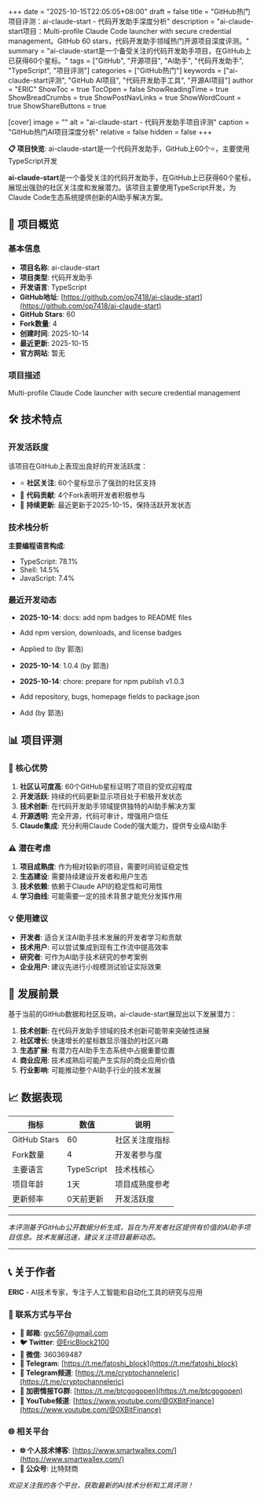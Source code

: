 +++
date = "2025-10-15T22:05:05+08:00"
draft = false
title = "GitHub热门项目评测：ai-claude-start - 代码开发助手深度分析"
description = "ai-claude-start项目：Multi-profile Claude Code launcher with secure credential management。GitHub 60 stars，代码开发助手领域热门开源项目深度评测。"
summary = "ai-claude-start是一个备受关注的代码开发助手项目，在GitHub上已获得60个星标。"
tags = ["GitHub", "开源项目", "AI助手", "代码开发助手", "TypeScript", "项目评测"]
categories = ["GitHub热门"]
keywords = ["ai-claude-start评测", "GitHub AI项目", "代码开发助手工具", "开源AI项目"]
author = "ERIC"
ShowToc = true
TocOpen = false
ShowReadingTime = true
ShowBreadCrumbs = true
ShowPostNavLinks = true
ShowWordCount = true
ShowShareButtons = true

[cover]
image = ""
alt = "ai-claude-start - 代码开发助手项目评测"
caption = "GitHub热门AI项目深度分析"
relative = false
hidden = false
+++

**📋 项目快览**: ai-claude-start是一个代码开发助手，GitHub上60个⭐，主要使用TypeScript开发

**ai-claude-start**是一个备受关注的代码开发助手，在GitHub上已获得60个星标，展现出强劲的社区关注度和发展潜力。该项目主要使用TypeScript开发，为Claude Code生态系统提供创新的AI助手解决方案。

## 🎯 项目概览

### 基本信息
- **项目名称**: ai-claude-start
- **项目类型**: 代码开发助手
- **开发语言**: TypeScript
- **GitHub地址**: [https://github.com/op7418/ai-claude-start](https://github.com/op7418/ai-claude-start)
- **GitHub Stars**: 60
- **Fork数量**: 4
- **创建时间**: 2025-10-14
- **最近更新**: 2025-10-15
- **官方网站**: 暂无

### 项目描述
Multi-profile Claude Code launcher with secure credential management

## 🛠️ 技术特点

### 开发活跃度
该项目在GitHub上表现出良好的开发活跃度：
- ⭐ **社区关注**: 60个星标显示了强劲的社区支持
- 🔄 **代码贡献**: 4个Fork表明开发者积极参与
- 📅 **持续更新**: 最近更新于2025-10-15，保持活跃开发状态

### 技术栈分析

**主要编程语言构成**:
- TypeScript: 78.1%
- Shell: 14.5%
- JavaScript: 7.4%


### 最近开发动态
- **2025-10-14**: docs: add npm badges to README files

- Add npm version, downloads, and license badges
- Applied to  (by 郭浩)
- **2025-10-14**: 1.0.4 (by 郭浩)
- **2025-10-14**: chore: prepare for npm publish v1.0.3

- Add repository, bugs, homepage fields to package.json
- Add (by 郭浩)


## 📊 项目评测

### 🎯 核心优势
1. **社区认可度高**: 60个GitHub星标证明了项目的受欢迎程度
2. **开发活跃**: 持续的代码更新显示项目处于积极开发状态
3. **技术创新**: 在代码开发助手领域提供独特的AI助手解决方案
4. **开源透明**: 完全开源，代码可审计，增强用户信任
5. **Claude集成**: 充分利用Claude Code的强大能力，提供专业级AI助手

### ⚠️ 潜在考虑
1. **项目成熟度**: 作为相对较新的项目，需要时间验证稳定性
2. **生态建设**: 需要持续建设开发者和用户生态
3. **技术依赖**: 依赖于Claude API的稳定性和可用性
4. **学习曲线**: 可能需要一定的技术背景才能充分发挥作用

### 💡 使用建议
- **开发者**: 适合关注AI助手技术发展的开发者学习和贡献
- **技术用户**: 可以尝试集成到现有工作流中提高效率
- **研究者**: 可作为AI助手技术研究的参考案例
- **企业用户**: 建议先进行小规模测试验证实际效果

## 🔮 发展前景

基于当前的GitHub数据和社区反响，ai-claude-start展现出以下发展潜力：

1. **技术创新**: 在代码开发助手领域的技术创新可能带来突破性进展
2. **社区增长**: 快速增长的星标数显示强劲的社区兴趣
3. **生态扩展**: 有潜力在AI助手生态系统中占据重要位置
4. **商业应用**: 技术成熟后可能产生实际的商业应用价值
5. **行业影响**: 可能推动整个AI助手行业的技术发展

## 📈 数据表现

| 指标 | 数值 | 说明 |
|------|------|------|
| GitHub Stars | 60 | 社区关注度指标 |
| Fork数量 | 4 | 开发者参与度 |
| 主要语言 | TypeScript | 技术栈核心 |
| 项目年龄 | 1天 | 项目成熟度参考 |
| 更新频率 | 0天前更新 | 开发活跃度 |

---

*本评测基于GitHub公开数据分析生成，旨在为开发者社区提供有价值的AI助手项目信息。技术发展迅速，建议关注项目最新动态。*

---

## 📞 关于作者

**ERIC** - AI技术专家，专注于人工智能和自动化工具的研究与应用

### 🔗 联系方式与平台

- **📧 邮箱**: [gyc567@gmail.com](mailto:gyc567@gmail.com)
- **🐦 Twitter**: [@EricBlock2100](https://twitter.com/EricBlock2100)
- **💬 微信**: 360369487
- **📱 Telegram**: [https://t.me/fatoshi_block](https://t.me/fatoshi_block)
- **📢 Telegram频道**: [https://t.me/cryptochanneleric](https://t.me/cryptochanneleric)
- **👥 加密情报TG群**: [https://t.me/btcgogopen](https://t.me/btcgogopen)
- **🎥 YouTube频道**: [https://www.youtube.com/@0XBitFinance](https://www.youtube.com/@0XBitFinance)

### 🌐 相关平台

- **🌐 个人技术博客**: [https://www.smartwallex.com/](https://www.smartwallex.com/)
- **📖 公众号**: 比特财商

*欢迎关注我的各个平台，获取最新的AI技术分析和工具评测！*
